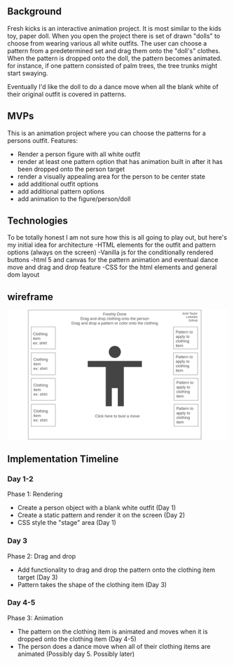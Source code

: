 ## Background

Fresh kicks is an interactive animation project. It is most similar to the kids toy, paper doll. When you open the project there is set of drawn "dolls" to choose from wearing various all white outfits. The user can choose a pattern from a predetermined set and drag them onto the "doll's" clothes. When the pattern is dropped onto the doll, the pattern becomes animated. for instance, if one pattern consisted of palm trees, the tree trunks might start swaying. 

Eventually I'd like the doll to do a dance move when all the blank white of their original outfit is covered in patterns. 

## MVPs
This is an animation project where you can choose the patterns for a persons outfit. 
Features: 
  - Render a person figure with all white outfit
  - render at least one pattern option that has animation built in after it has been dropped onto the person target
  - render a visually appealing area for the person to be center state
  - add additional outfit options
  - add additional pattern options
  - add animation to the figure/person/doll
  
  ## Technologies
  To be totally honest I am not sure how this is all going to play out, but here's my initial idea for architecture
  -HTML elements for the outfit and pattern options (always on the screen)
  -Vanilla js for the conditionally rendered buttons
  -html 5 and canvas for the pattern animation and eventual dance move and drag and drop feature
  -CSS for the html elements and general dom layout
  
  ## wireframe
  <p align="center">
  <img src="https://github.com/arieltlr/freshkicks/blob/main/wireframe/Homepage.png" />
  </p>
  
  ## Implementation Timeline
  
  ### Day 1-2
  Phase 1: Rendering
  - Create a person object with a blank white outfit (Day 1)
  - Create a static pattern and render it on the screen (Day 2)
  - CSS style the "stage" area (Day 1)
  
  ### Day 3
  Phase 2: Drag and drop
  - Add functionality to drag and drop the pattern onto the clothing item target (Day 3)
  - Pattern takes the shape of the clothing item (Day 3)
  
  ### Day 4-5
  Phase 3: Animation
  - The pattern on the clothing item is animated and moves when it is dropped onto the clothing item (Day 4-5)
  - The person does a dance move when all of their clothing items are animated (Possibly day 5. Possibly later)
  